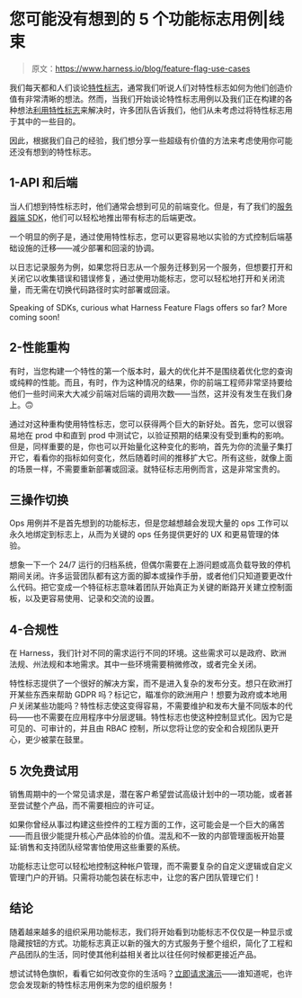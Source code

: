 # 您可能没有想到的 5 个功能标志用例|线束

> 原文：<https://www.harness.io/blog/feature-flag-use-cases>

我们每天都和人们谈论[特性标志](https://harness.io/blog/what-are-feature-flags/)，通常我们听说人们对特性标志如何为他们创造价值有非常清晰的想法。然而，当我们开始谈论特性标志用例以及我们正在构建的各种想法[利用特性标志](https://harness.io/products/feature-flags/)来解决时，许多团队告诉我们，他们从未考虑过将特性标志用于其中的一些目的。

因此，根据我们自己的经验，我们想分享一些超级有价值的方法来考虑使用你可能还没有想到的特性标志。

## 1-API 和后端

当人们想到特性标志时，他们通常会想到可见的前端变化。但是，有了我们的[服务器端 SDK](https://ngdocs.harness.io/category/rtce97j1wu-ff-technical-reference)，他们可以轻松地推出带有标志的后端更改。

一个明显的例子是，通过使用特性标志，您可以更容易地以实验的方式控制后端基础设施的迁移——减少部署和回滚的协调。

以日志记录服务为例，如果您将日志从一个服务迁移到另一个服务，但想要打开和关闭它以收集错误和错误修复，通过使用功能标志，您可以轻松地打开和关闭流量，而无需在切换代码路径时实时部署或回滚。

Speaking of SDKs, curious what Harness Feature Flags offers so far? More coming soon!

## 2-性能重构

有时，当您构建一个特性的第一个版本时，最大的优化并不是围绕着优化您的查询或纯粹的性能。而且，有时，作为这种情况的结果，你的前端工程师非常坚持要给他们一些时间来大大减少前端对后端的调用次数——当然，这并没有发生在我们身上。🙃

通过对这种重构使用特性标志，您可以获得两个巨大的新好处。首先，您可以很容易地在 prod 中和直到 prod 中测试它，以验证预期的结果没有受到重构的影响。但是，同样重要的是，你也可以开始量化这种变化的影响，首先为你的流量子集打开它，看看你的指标如何变化，然后随着时间的推移扩大它。所有这些，就像上面的场景一样，不需要重新部署或回滚。就特征标志用例而言，这是非常宝贵的。

## 三操作切换

Ops 用例并不是首先想到的功能标志，但是您越想越会发现大量的 ops 工作可以永久地绑定到标志上，从而为关键的 ops 任务提供更好的 UX 和更易管理的体验。

想象一下一个 24/7 运行的归档系统，但偶尔需要在上游问题或高负载导致的停机期间关闭。许多运营团队都有这方面的脚本或操作手册，或者他们只知道要更改什么代码。把它变成一个特征标志意味着团队开始真正为关键的断路开关建立控制面板，以及更容易使用、记录和交流的设置。

## 4-合规性

在 Harness，我们针对不同的需求运行不同的环境。这些需求可以是政府、欧洲法规、州法规和本地需求。其中一些环境需要稍微修改，或者完全关闭。

特性标志提供了一个很好的解决方案，而不是进入复杂的发布分支。想只在欧洲打开某些东西来帮助 GDPR 吗？标记它，瞄准你的欧洲用户！想要为政府或本地用户关闭某些功能吗？特性标志使这变得容易，不需要维护和发布大量不同版本的代码——也不需要在应用程序中分层逻辑。特性标志也使这种控制显式化。因为它是可见的、可审计的，并且由 RBAC 控制，所以您将让您的安全和合规团队更开心，更少被蒙在鼓里。

## 5 次免费试用

销售周期中的一个常见请求是，潜在客户希望尝试高级计划中的一项功能，或者甚至尝试整个产品，而不需要相应的许可证。

如果你曾经从事过构建这些控件的工程方面的工作，这可能会是一个巨大的痛苦——而且很少能提升核心产品体验的价值。混乱和不一致的内部管理面板开始蔓延:销售和支持团队经常害怕使用这些重要的系统。

功能标志让您可以轻松地控制这种帐户管理，而不需要复杂的自定义逻辑或自定义管理门户的开销。只需将功能包装在标志中，让您的客户团队管理它们！

## 结论

随着越来越多的组织采用功能标志，我们将开始看到功能标志不仅仅是一种显示或隐藏按钮的方式。功能标志真正以新的强大的方式服务于整个组织，简化了工程和产品团队的生活，同时使其他利益相关者比以往任何时候都更接近产品。

想试试特色旗帜，看看它如何改变你的生活吗？[立即请求演示](https://harness.io/demo/)——谁知道呢，也许您会发现新的特性标志用例来为您的组织服务！